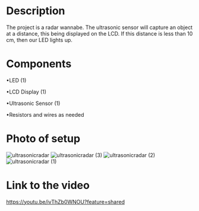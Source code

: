 # Description

The project is a radar wannabe. The ultrasonic sensor will capture an object at a distance, this being displayed on the LCD. If this distance is less than 10 cm, then our LED lights up.

# Components

•LED (1)

•LCD Display (1)

•Ultrasonic Sensor (1)

•Resistors and wires as needed

 # Photo of setup 
 
![ultrasonicradar](https://github.com/Ramona23serban/IntroductionToRobotics/assets/116956079/c6e80688-e835-476f-b8f8-d82bc0d6cfb6)
![ultrasonicradar (3)](https://github.com/Ramona23serban/IntroductionToRobotics/assets/116956079/8b712fdf-1fc9-4753-999e-099beab73a39)
![ultrasonicradar (2)](https://github.com/Ramona23serban/IntroductionToRobotics/assets/116956079/a1575bb0-d9a0-43ea-8bc8-cd1975d9cf89)
![ultrasonicradar (1)](https://github.com/Ramona23serban/IntroductionToRobotics/assets/116956079/3750640f-cd05-458b-af42-9df5bc7800f7)


 # Link to the video 

https://youtu.be/ivThZb0WNOU?feature=shared
